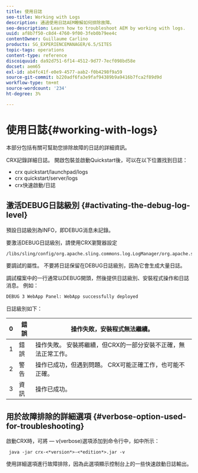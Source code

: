```yaml
---
title: 使用日誌
seo-title: Working with Logs
description: 通過使用日誌AEM瞭解如何排除故障。
seo-description: Learn how to troubleshoot AEM by working with logs.
uuid: af8b7f50-c8d4-4760-9f00-3feb0b79ee4c
contentOwner: Guillaume Carlino
products: SG_EXPERIENCEMANAGER/6.5/SITES
topic-tags: operations
content-type: reference
discoiquuid: da92d751-6f14-4512-9d77-7ecf098bd58e
docset: aem65
exl-id: ab4fc41f-e0e9-4577-aab2-f0b4298f9a59
source-git-commit: b220adf6fa3e9faf94389b9a9416b7fca2f89d9d
workflow-type: tm+mt
source-wordcount: '234'
ht-degree: 3%

---
```


# 使用日誌{#working-with-logs}

本部分包括有關可幫助您排除故障的日誌的詳細資訊。

CRX記錄詳細日誌。 開啟包裝並啟動Quickstart後，可以在以下位置找到日誌：

* crx quickstart/launchpad/logs
* crx quickstart/server/logs
* crx快速啟動/日誌

## 激活DEBUG日誌級別 {#activating-the-debug-log-level}

預設日誌級別為INFO，即DEBUG消息未記錄。

要激活DEBUG日誌級別，請使用CRX瀏覽器設定

```xml
/libs/sling/config/org.apache.sling.commons.log.LogManager/org.apache.sling.commons.log.level
```

要調試的屬性。 不要將日誌保留在DEBUG日誌級別，因為它會生成大量日誌。

調試檔案中的一行通常以DEBUG開頭，然後提供日誌級別、安裝程式操作和日誌消息。 例如：

```xml
DEBUG 3 WebApp Panel: WebApp successfully deployed
```

日誌級別如下：

| 0 | 錯誤 | 操作失敗，安裝程式無法繼續。 |
|---|---|---|
| 1 | 錯誤 | 操作失敗。 安裝將繼續，但CRX的一部分安裝不正確，無法正常工作。 |
| 2 | 警告 | 操作已成功，但遇到問題。 CRX可能正確工作，也可能不正確。 |
| 3 | 資訊 | 操作已成功。 |

## 用於故障排除的詳細選項 {#verbose-option-used-for-troubleshooting}

啟動CRX時，可將 — v(verbose)選項添加到命令行中，如中所示：

` java -jar crx-<*version*>-<*edition*>.jar -v`

使用詳細選項進行故障排除，因為此選項顯示控制台上的一些快速啟動日誌輸出。
